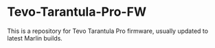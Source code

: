 # Tevo-Tarantula-Pro-FW

This is a repository for Tevo Tarantula Pro firmware, usually updated to latest Marlin builds.
